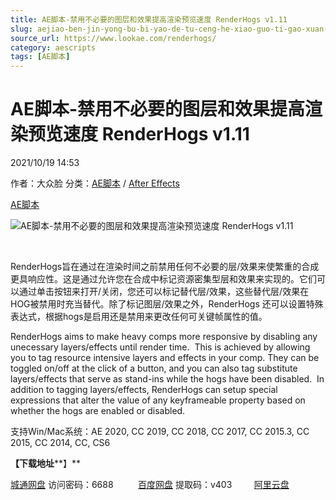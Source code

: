 ```yaml
---
title: AE脚本-禁用不必要的图层和效果提高渲染预览速度 RenderHogs v1.11
slug: aejiao-ben-jin-yong-bu-bi-yao-de-tu-ceng-he-xiao-guo-ti-gao-xuan-ran-yu-lan-su-du-renderhogs-v1-11
source_url: https://www.lookae.com/renderhogs/
category: aescripts
tags: [AE脚本]
---
```

# AE脚本-禁用不必要的图层和效果提高渲染预览速度 RenderHogs v1.11

2021/10/19 14:53

作者：大众脸
分类：[AE脚本](https://www.lookae.com/after-effects/aescripts/) / [After Effects](https://www.lookae.com/after-effects/)

[AE脚本](https://www.lookae.com/tag/ae%e8%84%9a%e6%9c%ac/)

![AE脚本-禁用不必要的图层和效果提高渲染预览速度 RenderHogs v1.11](https://www.lookae.com/wp-content/uploads/2021/10/RenderHogs.jpg "AE脚本-禁用不必要的图层和效果提高渲染预览速度 RenderHogs v1.11-LookAE.com")

[﻿﻿﻿](https://cloud.video.taobao.com//play/u/705956171/p/1/e/6/t/1/332173378312.mp4)

RenderHogs旨在通过在渲染时间之前禁用任何不必要的层/效果来使繁重的合成更具响应性。这是通过允许您在合成中标记资源密集型层和效果来实现的。它们可以通过单击按钮来打开/关闭，您还可以标记替代层/效果，这些替代层/效果在HOG被禁用时充当替代。除了标记图层/效果之外，RenderHogs 还可以设置特殊表达式，根据hogs是启用还是禁用来更改任何可关键帧属性的值。

RenderHogs aims to make heavy comps more responsive by disabling any unecessary layers/effects until render time.  This is achieved by allowing you to tag resource intensive layers and effects in your comp. They can be toggled on/off at the click of a button, and you can also tag substitute layers/effects that serve as stand-ins while the hogs have been disabled.  In addition to tagging layers/effects, RenderHogs can setup special expressions that alter the value of any keyframeable property based on whether the hogs are enabled or disabled.

支持Win/Mac系统：AE 2020, CC 2019, CC 2018, CC 2017, CC 2015.3, CC 2015, CC 2014, CC, CS6

**【下载地址****】**

[城通网盘](https://url62.ctfile.com/f/680462-518156514-d256fd) 访问密码：6688          [百度网盘](https://pan.baidu.com/s/1AX_19EtXWTagvl62UTewJg) 提取码：v403         [阿里云盘](https://www.aliyundrive.com/s/7sRpBQeM41h)
